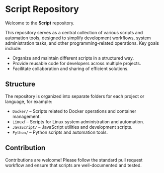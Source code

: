 # Script Repository

Welcome to the **Script** repository.

This repository serves as a central collection of various scripts and automation tools, designed to simplify development workflows, system administration tasks, and other programming-related operations. Key goals include:

- Organize and maintain different scripts in a structured way.
- Provide reusable code for developers across multiple projects.
- Facilitate collaboration and sharing of efficient solutions.

## Structure

The repository is organized into separate folders for each project or language, for example:

- `Docker/` – Scripts related to Docker operations and container management.
- `Linux`/ – Scripts for Linux system administration and automation. 
- `JavaScript/` – JavaScript utilities and development scripts.
- `Python/` – Python scripts and automation tools.

  
## Contribution

Contributions are welcome! Please follow the standard pull request workflow and ensure that scripts are well-documented and tested.
